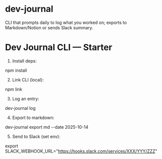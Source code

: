 # dev-journal
CLI that prompts daily to log what you worked on; exports to Markdown/Notion or sends Slack summary.

# Dev Journal CLI — Starter


1. Install deps:


npm install


2. Link CLI (local):


npm link


3. Log an entry:


dev-journal log


4. Export to markdown:


dev-journal export md --date 2025-10-14


5. Send to Slack (set env):


export SLACK_WEBHOOK_URL="https://hooks.slack.com/services/XXX/YYY/ZZZ"